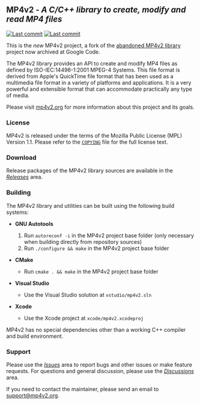 ## MP4v2 - *A C/C++ library to create, modify and read MP4 files*
[![Last commit](https://img.shields.io/github/last-commit/enzo1982/mp4v2.svg)](https://github.com/enzo1982/mp4v2/commits/main) [![Last commit](https://img.shields.io/github/v/release/enzo1982/mp4v2)](https://github.com/enzo1982/mp4v2/releases)

This is the *new* MP4v2 project, a fork of the [abandoned MP4v2 library](https://code.google.com/archive/p/mp4v2/) project now archived at Google Code.

The MP4v2 library provides an API to create and modify MP4 files as defined by ISO-IEC:14496-1:2001 MPEG-4 Systems. This file format is derived from Apple's QuickTime file format that has been used as a multimedia file format in a variety of platforms and applications. It is a very powerful and extensible format that can accommodate practically any type of media.

Please visit [mp4v2.org](https://mp4v2.org) for more information about this project and its goals.

### License
MP4v2 is released under the terms of the Mozilla Public License (MPL) Version 1.1. Please refer to the [`COPYING`](https://raw.githubusercontent.com/enzo1982/mp4v2/main/COPYING) file for the full license text.

### Download
Release packages of the MP4v2 library sources are available in the *[Releases](https://github.com/enzo1982/mp4v2/releases)* area.

### Building
The MP4v2 library and utilities can be built using the following build systems:

 - **GNU Autotools**
	1. Run `autoreconf -i` in the MP4v2 project base folder
	(only necessary when building directly from repository sources)
	2. Run `./configure && make` in the MP4v2 project base folder

- **CMake**
	- Run `cmake . && make` in the MP4v2 project base folder

- **Visual Studio**
	- Use the Visual Studio solution at `vstudio/mp4v2.sln`

- **Xcode**
	- Use the Xcode project at `xcode/mp4v2.xcodeproj`

MP4v2 has no special dependencies other than a working C++ compiler and build environment.

### Support
Please use the *[Issues](https://github.com/enzo1982/mp4v2/issues)* area to report bugs and other issues or make feature requests. For questions and general discussion, please use the *[Discussions](https://github.com/enzo1982/mp4v2/discussions)* area.

If you need to contact the maintainer, please send an email to [support@mp4v2.org](mailto:support@mp4v2.org).
